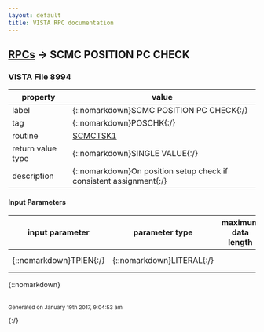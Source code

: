 ```yaml
---
layout: default
title: VISTA RPC documentation
---
```




## [RPCs](TableOfContent.md) &#8594; SCMC POSITION PC CHECK 



### VISTA File 8994 


 property | value 
--- | --- 
 label | {::nomarkdown}SCMC POSITION PC CHECK{:/}
 tag | {::nomarkdown}POSCHK{:/}
 routine | [SCMCTSK1](http://code.osehra.org/dox/Routine_SCMCTSK1_source.html)
 return value type | {::nomarkdown}SINGLE VALUE{:/}
 description | {::nomarkdown}On position setup check if consistent assignment{:/}

#### Input Parameters

| input parameter | parameter type | maximum data length | required | description | 
| --- | --- | --- | --- | --- | 
| {::nomarkdown}TPIEN{:/} | {::nomarkdown}LITERAL{:/} |  | {::nomarkdown}true{:/} | {::nomarkdown}TEAM POSITION ENTRY{:/} | 

{::nomarkdown} <br/><br/><p style="font-size: 11px">Generated on January 19th 2017, 9:04:53 am</p>{:/}